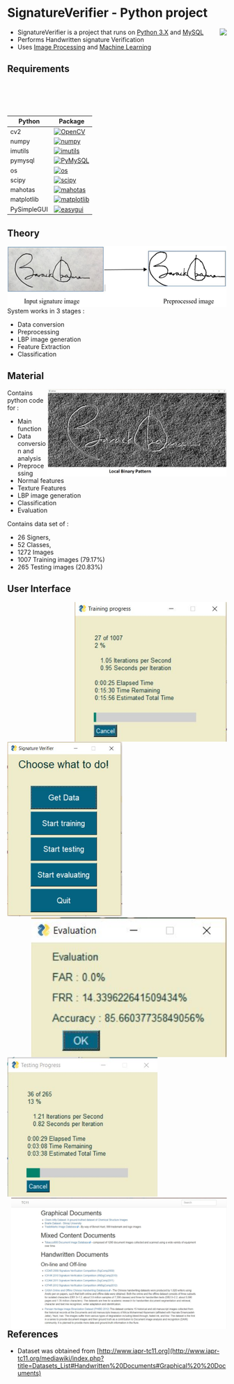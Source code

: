 # SignatureVerifier - Python project

<img src="https://upload.wikimedia.org/wikipedia/commons/thumb/c/c3/Python-logo-notext.svg/2000px-Python-logo-notext.svg.png" height="200"  align="right" style="float:right" />

- SignatureVerifier is a project that runs on [Python 3.X](https://www.python.org/downloads/release/python-366/) and [MySQL](https://www.mysql.com/)
- Performs Handwritten signature Verification
- Uses [Image Processing](https://www.tutorialspoint.com/dip/image_processing_introduction.htm) and [Machine Learning](https://www.tutorialspoint.com/machine_learning_with_python/index.html)

  
## Requirements 
|    Python   |                                                     Package                                      |
|     ---     |                                                      ---                                         |
| cv2         | [![OpenCV](https://badge.fury.io/py/opencv-python.svg)](https://pypi.org/project/opencv-python/) |
| numpy       | [![numpy](https://badge.fury.io/py/numpy.svg)](https://pypi.org/project/numpy/)                  |
| imutils     | [![imutils](https://badge.fury.io/py/imutils.svg)](https://pypi.org/project/imutils/)            |
| pymysql     | [![PyMySQL](https://badge.fury.io/py/PyMySQL.svg)](https://pypi.org/project/PyMySQL/)            |
| os          | [![os](https://badge.fury.io/py/os-win.svg)](https://pypi.org/project/os-win/)                   |
| scipy       | [![scipy](https://badge.fury.io/py/scipy.svg)](https://pypi.org/project/scipy/)                  |
| mahotas     | [![mahotas](https://badge.fury.io/py/mahotas.svg)](https://pypi.org/project/mahotas/)            |
| matplotlib  | [![matplotlib](https://badge.fury.io/py/matplotlib.svg)](https://pypi.org/project/matplotlib/)   |
| PySimpleGUI | [![easygui](https://badge.fury.io/py/PySimpleGUI.svg)](https://pypi.org/project/PySimpleGUI/)            |


## Theory

<img src="https://raw.githubusercontent.com/TeeeJaey/SignatureVerifier/master/preProcessing.JPG" height="140"  align="right" style="float:right" />

System works in 3 stages : 
- Data conversion
- Preprocessing
- LBP image generation
- Feature Extraction
- Classification


## Material

<img src="https://raw.githubusercontent.com/TeeeJaey/SignatureVerifier/master/lbp.JPG" height="200"  align="right" style="float:right" />

Contains python code for :
- Main function
- Data conversion and analysis
- Preprocessing
- Normal features
- Texture Features
- LBP image generation
- Classification
- Evaluation

Contains data set of :

- 26 Signers,
- 52 Classes,
- 1272 Images
- 1007 Training images (79.17%)
- 265 Testing images (20.83%)

## User Interface
<img src="https://raw.githubusercontent.com/TeeeJaey/SignatureVerifier/master/trainingProgressUI.JPG" height="320"  align="right" style="float:right" />
<img src="https://raw.githubusercontent.com/TeeeJaey/SignatureVerifier/master/mainUI.JPG" height="400"  />
<img src="https://raw.githubusercontent.com/TeeeJaey/SignatureVerifier/master/evaluationUI.JPG" height="320"  align="right" style="float:right" />
<img src="https://raw.githubusercontent.com/TeeeJaey/SignatureVerifier/master/testingProgressUI.JPG" height="320"  />


<img src="https://raw.githubusercontent.com/TeeeJaey/SignatureVerifier/master/DataSource.JPG" height="300"  align="right" style="float:right" />

## References 

- Dataset was obtained from [http://www.iapr-tc11.org](http://www.iapr-tc11.org/mediawiki/index.php?title=Datasets_List#Handwritten%20Documents#Graphical%20%20Documents)
